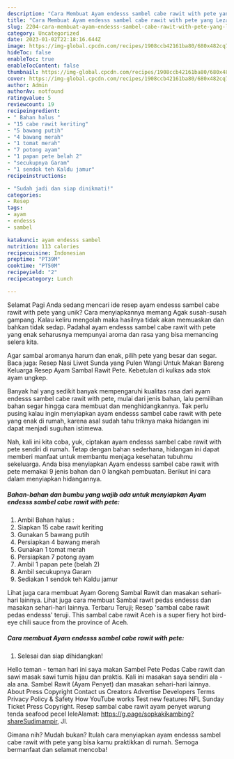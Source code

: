 ```yaml
---
description: "Cara Membuat Ayam endesss sambel cabe rawit with pete yang Lezat Sekali, Mantap"
title: "Cara Membuat Ayam endesss sambel cabe rawit with pete yang Lezat Sekali, Mantap"
slug: 2204-cara-membuat-ayam-endesss-sambel-cabe-rawit-with-pete-yang-lezat-sekali-mantap
category: Uncategorized
date: 2023-01-02T22:18:16.644Z
image: https://img-global.cpcdn.com/recipes/1908ccb42161ba80/680x482cq70/ayam-endesss-sambel-cabe-rawit-with-pete-foto-resep-utama.jpg
hideToc: false
enableToc: true
enableTocContent: false
thumbnail: https://img-global.cpcdn.com/recipes/1908ccb42161ba80/680x482cq70/ayam-endesss-sambel-cabe-rawit-with-pete-foto-resep-utama.jpg
cover: https://img-global.cpcdn.com/recipes/1908ccb42161ba80/680x482cq70/ayam-endesss-sambel-cabe-rawit-with-pete-foto-resep-utama.jpg
author: Admin
authorAv: notfound
ratingvalue: 5
reviewcount: 19
recipeingredient:
- " Bahan halus "
- "15 cabe rawit keriting"
- "5 bawang putih"
- "4 bawang merah"
- "1 tomat merah"
- "7 potong ayam"
- "1 papan pete belah 2"
- "secukupnya Garam"
- "1 sendok teh Kaldu jamur"
recipeinstructions:

- "Sudah jadi dan siap dinikmati!"
categories:
- Resep
tags:
- ayam
- endesss
- sambel

katakunci: ayam endesss sambel 
nutrition: 113 calories
recipecuisine: Indonesian
preptime: "PT39M"
cooktime: "PT50M"
recipeyield: "2"
recipecategory: Lunch

---
```



Selamat Pagi Anda sedang mencari ide resep ayam endesss sambel cabe rawit with pete yang unik? Cara menyiapkannya memang Agak susah-susah gampang. Kalau keliru mengolah maka hasilnya tidak akan memuaskan dan bahkan tidak sedap. Padahal ayam endesss sambel cabe rawit with pete yang enak seharusnya mempunyai aroma dan rasa yang bisa memancing selera kita.


Agar sambal aromanya harum dan enak, pilih pete yang besar dan segar. Baca juga: Resep Nasi Liwet Sunda yang Pulen Wangi Untuk Makan Bareng Keluarga Resep Ayam Sambal Rawit Pete. Kebetulan di kulkas ada stok ayam ungkep.

Banyak hal yang sedikit banyak mempengaruhi kualitas rasa dari ayam endesss sambel cabe rawit with pete, mulai dari jenis bahan, lalu pemilihan bahan segar hingga cara membuat dan menghidangkannya. Tak perlu pusing kalau ingin menyiapkan ayam endesss sambel cabe rawit with pete yang enak di rumah, karena asal sudah tahu triknya maka hidangan ini dapat menjadi suguhan istimewa.


Nah, kali ini kita coba, yuk, ciptakan ayam endesss sambel cabe rawit with pete sendiri di rumah. Tetap dengan bahan sederhana, hidangan ini dapat memberi manfaat untuk membantu menjaga kesehatan tubuhmu sekeluarga. Anda bisa menyiapkan Ayam endesss sambel cabe rawit with pete memakai 9 jenis bahan dan 0 langkah pembuatan. Berikut ini cara dalam menyiapkan hidangannya.

<!--inarticleads1-->

##### Bahan-bahan dan bumbu yang wajib ada untuk menyiapkan Ayam endesss sambel cabe rawit with pete:

1. Ambil  Bahan halus :
1. Siapkan 15 cabe rawit keriting
1. Gunakan 5 bawang putih
1. Persiapkan 4 bawang merah
1. Gunakan 1 tomat merah
1. Persiapkan 7 potong ayam
1. Ambil 1 papan pete (belah 2)
1. Ambil secukupnya Garam
1. Sediakan 1 sendok teh Kaldu jamur


Lihat juga cara membuat Ayam Goreng Sambal Rawit dan masakan sehari-hari lainnya. Lihat juga cara membuat Sambal rawit pedas endesss dan masakan sehari-hari lainnya. Terbaru Teruji; Resep &#39;sambal cabe rawit pedas endesss&#39; teruji. This sambal cabe rawit Aceh is a super fiery hot bird-eye chili sauce from the province of Aceh. 

<!--inarticleads2-->

##### Cara membuat Ayam endesss sambel cabe rawit with pete:


1. Selesai dan siap dihidangkan!

Hello teman - teman hari ini saya makan Sambel Pete Pedas Cabe rawit dan sawi masak sawi tumis hijau dan praktis. Kali ini masakan saya sendiri ala - ala ana. Sambel Rawit (Ayam Penyet) dan masakan sehari-hari lainnya. About Press Copyright Contact us Creators Advertise Developers Terms Privacy Policy &amp; Safety How YouTube works Test new features NFL Sunday Ticket Press Copyright. Resep sambal cabe rawit ayam penyet warung tenda seafood pecel leleAlamat: https://g.page/sopkakikambing?shareSudimampir, Jl. 

Gimana nih? Mudah bukan? Itulah cara menyiapkan ayam endesss sambel cabe rawit with pete yang bisa kamu praktikkan di rumah. Semoga bermanfaat dan selamat mencoba!
